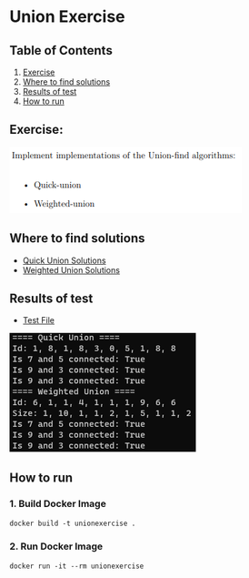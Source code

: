 # Union Exercise
## Table of Contents
1. [Exercise](#Exercise)
2. [Where to find solutions](#Where-to-find-solutions)
3. [Results of test](#Results-of-test)
4. [How to run](#How-to-run)

## Exercise:
![Exercise](./assets/exercise.png)

## Where to find solutions
- [Quick Union Solutions](./Unions/QuickUnion.cs)
- [Weighted Union Solutions](./Unions/WeightedUnion.cs)

## Results of test
- [Test File](./Program.cs)

![Result](./assets/result.png)

## How to run
### 1. Build Docker Image
```
docker build -t unionexercise .
```

### 2. Run Docker Image
```
docker run -it --rm unionexercise
```